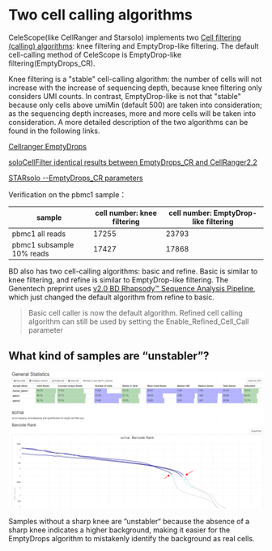 # Two cell calling algorithms

CeleScope(like CellRanger and Starsolo) implements two [Cell filtering (calling) algorithms](https://github.com/alexdobin/STAR/blob/master/docs/STARsolo.md#cell-filtering-calling): knee filtering and EmptyDrop-like filtering. The default cell-calling method of CeleScope is EmptyDrop-like filtering(EmptyDrops_CR).

Knee filtering is a "stable" cell-calling algorithm: the number of cells will not increase with the increase of sequencing depth, because knee filtering only considers UMI counts. In contrast, EmptyDrop-like is not that "stable" because only cells above umiMin (default 500) are taken into consideration; as the sequencing depth increases, more and more cells will be taken into consideration. A more detailed description of the two algorithms can be found in the following links.

[Cellranger EmptyDrops](https://www.10xgenomics.com/support/software/cell-ranger/latest/algorithms-overview/cr-gex-algorithm)

[soloCellFilter identical results between EmptyDrops_CR and CellRanger2.2
](https://github.com/alexdobin/STAR/issues/1339)

[STARsolo --EmptyDrops_CR parameters](https://www.biostars.org/p/9477173/)

Verification on the pbmc1 sample：

|sample|cell number: knee filtering|cell number: EmptyDrop-like filtering|
|--|--|--|
|pbmc1 all reads|17255|23793|
|pbmc1 subsample 10% reads|17427|17868|


BD also has two cell-calling algorithms: basic and refine. Basic is similar to knee filtering, and refine is similar to EmptyDrop-like filtering.
The Genentech preprint uses [v2.0 BD Rhapsody™ Sequence Analysis Pipeline](https://scomix.bd.com/hc/en-us/articles/360047408451-BD-Rhapsody-Analysis-Pipeline-Updates), which just changed the default algorithm from refine to basic.

> Basic cell caller is now the default algorithm. Refined cell calling algorithm can still be used by setting the Enable_Refined_Cell_Call parameter


## What kind of samples are “unstabler”?

![](../../images/20240719150929.png)

Samples without a sharp knee are ”unstabler“ because the absence of a sharp knee indicates a higher background, making it easier for the EmptyDrops algorithm to mistakenly identify the background as real cells.